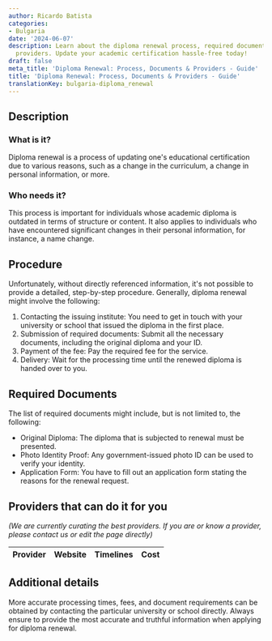 ```yaml
---
author: Ricardo Batista
categories:
- Bulgaria
date: '2024-06-07'
description: Learn about the diploma renewal process, required documents, and service
  providers. Update your academic certification hassle-free today!
draft: false
meta_title: 'Diploma Renewal: Process, Documents & Providers - Guide'
title: 'Diploma Renewal: Process, Documents & Providers - Guide'
translationKey: bulgaria-diploma_renewal
---
```



## Description
### What is it?
Diploma renewal is a process of updating one's educational certification due to various reasons, such as a change in the curriculum, a change in personal information, or more.

### Who needs it?
This process is important for individuals whose academic diploma is outdated in terms of structure or content. It also applies to individuals who have encountered significant changes in their personal information, for instance, a name change.

## Procedure
Unfortunately, without directly referenced information, it's not possible to provide a detailed, step-by-step procedure. Generally, diploma renewal might involve the following:

1. Contacting the issuing institute: You need to get in touch with your university or school that issued the diploma in the first place.
2. Submission of required documents: Submit all the necessary documents, including the original diploma and your ID. 
3. Payment of the fee: Pay the required fee for the service.
4. Delivery: Wait for the processing time until the renewed diploma is handed over to you.

## Required Documents
The list of required documents might include, but is not limited to, the following:

- Original Diploma: The diploma that is subjected to renewal must be presented.
- Photo Identity Proof: Any government-issued photo ID can be used to verify your identity.
- Application Form: You have to fill out an application form stating the reasons for the renewal request.

## Providers that can do it for you

_(We are currently curating the best providers. If you are or know a provider, please contact us or edit the page directly)_

| Provider        |     Website     |     Timelines    |       Cost      |
| --------------- | --------------- |  :-------------: | :-------------: |

## Additional details
More accurate processing times, fees, and document requirements can be obtained by contacting the particular university or school directly. Always ensure to provide the most accurate and truthful information when applying for diploma renewal.